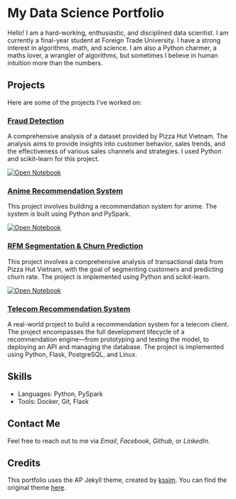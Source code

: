 # My Data Science Portfolio

Hello! I am a hard-working, enthusiastic, and disciplined data scientist. I am currently a final-year student at Foreign Trade University. I have a strong interest in algorithms, math, and science. I am also a Python charmer, a maths lover, a wrangler of algorithms, but sometimes I believe in human intuition more than the numbers.

## Projects

Here are some of the projects I've worked on:

### [Fraud Detection](/projects/fraud_detection)

A comprehensive analysis of a dataset provided by Pizza Hut Vietnam. The analysis aims to provide insights into customer behavior, sales trends, and the effectiveness of various sales channels and strategies. I used Python and scikit-learn for this project.

[![Open Notebook](https://img.shields.io/badge/Jupyter-Open_Notebook-blue?logo=Jupyter)](/notebooks/Fraud%20Detection.html)

### [Anime Recommendation System](/projects/recommendation_system)

This project involves building a recommendation system for anime. The system is built using Python and PySpark.

[![Open Notebook](https://img.shields.io/badge/Jupyter-Open_Notebook-blue?logo=Jupyter)](/notebooks/Recommendation%20System.html)

### [RFM Segmentation & Churn Prediction](/projects/rfm_segmentation_and_churn_prediction)

This project involves a comprehensive analysis of transactional data from Pizza Hut Vietnam, with the goal of segmenting customers and predicting churn rate. The project is implemented using Python and scikit-learn.

[![Open Notebook](https://img.shields.io/badge/Jupyter-Open_Notebook-blue?logo=Jupyter)](/notebooks/Customer%20Segmentation%20Analysis%20and%20Churn%20Prediction.html)

### [Telecom Recommendation System](/projects/telecom_recommendation_system)

A real-world project to build a recommendation system for a telecom client. The project encompasses the full development lifecycle of a recommendation engine—from prototyping and testing the model, to deploying an API and managing the database. The project is implemented using Python, Flask, PostgreSQL, and Linux.

## Skills

- Languages: Python, PySpark
- Tools: Docker, Git, Flask

## Contact Me

Feel free to reach out to me via *Email*, *Facebook*, *Github*, or *LinkedIn*.

## Credits

This portfolio uses the AP Jekyll theme, created by [kssim](https://github.com/kssim). You can find the original theme [here](https://github.com/kssim/ap).
